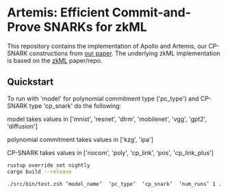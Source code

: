 # Artemis: Efficient Commit-and-Prove SNARKs for zkML

This repository contains the implementation of Apollo and Artemis, our CP-SNARK constructions from [our paper](https://arxiv.org/abs/2409.12055).
The underlying zkML implementation is based on the [zkML](https://github.com/uiuc-kang-lab/zkml) paper/repo.

## Quickstart

To run with 'model' for polynomial commitment type ('pc_type') and CP-SNARK type 'cp_snark' do the following:

model takes values in ['mnist', 'resnet', 'dlrm', 'mobilenet', 'vgg', 'gpt2', 'diffusion']

polynomial commitment takes values in ['kzg', 'ipa']

CP-SNARK takes values in ['nocom', 'poly', 'cp_link', 'pos', 'cp_link_plus']

```sh
rustup override set nightly
cargo build --release

./src/bin/test.zsh ‘model_name’  ‘pc_type’  ‘cp_snark’  ‘num_runs’ 1 .

```
